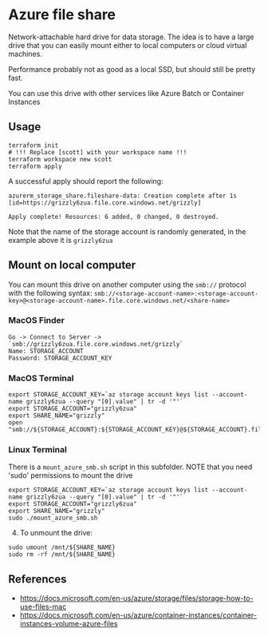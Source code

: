 # Azure file share

Network-attachable hard drive for data storage. The idea is to have a large drive
that you can easily mount either to local computers or cloud virtual machines.

Performance probably not as good as a local SSD, but should still be pretty fast.

You can use this drive with other services like Azure Batch or Container Instances

## Usage
```
terraform init
# !!! Replace [scott] with your workspace name !!!
terraform workspace new scott
terraform apply
```

A successful apply should report the following:
```
azurerm_storage_share.fileshare-data: Creation complete after 1s [id=https://grizzly6zua.file.core.windows.net/grizzly]

Apply complete! Resources: 6 added, 0 changed, 0 destroyed.
```

Note that the name of the storage account is randomly generated, in the example above it is `grizzly6zua`


## Mount on local computer

You can mount this drive on another computer using the `smb://` protocol with the following syntax: `smb://<storage-account-name>:<storage-account-key>@<storage-account-name>.file.core.windows.net/<share-name>`

### MacOS Finder
    Go -> Connect to Server -> `smb://grizzly6zua.file.core.windows.net/grizzly`
    Name: STORAGE_ACCOUNT
    Password: STORAGE_ACCOUNT_KEY

### MacOS Terminal
```
export STORAGE_ACCOUNT_KEY=`az storage account keys list --account-name grizzly6zua --query "[0].value" | tr -d '"'`
export STORAGE_ACCOUNT="grizzly6zua"
export SHARE_NAME="grizzly"
open "smb://${STORAGE_ACCOUNT}:${STORAGE_ACCOUNT_KEY}@${STORAGE_ACCOUNT}.file.core.windows.net/${SHARE_NAME}"
```

### Linux Terminal

There is a `mount_azure_smb.sh` script in this subfolder. NOTE that you need 'sudo' permissions to mount the drive
```
export STORAGE_ACCOUNT_KEY=`az storage account keys list --account-name grizzly6zua --query "[0].value" | tr -d '"'`
export STORAGE_ACCOUNT="grizzly6zua"
export SHARE_NAME="grizzly"
sudo ./mount_azure_smb.sh
```

4. To unmount the drive:
```
sudo umount /mnt/${SHARE_NAME}
sudo rm -rf /mnt/${SHARE_NAME}
```

## References

* https://docs.microsoft.com/en-us/azure/storage/files/storage-how-to-use-files-mac
* https://docs.microsoft.com/en-us/azure/container-instances/container-instances-volume-azure-files
